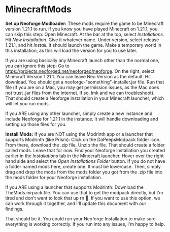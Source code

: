 # MinecraftMods

**Set up Neoforge Modloader:**
These mods require the game to be Minecraft version 1.21.1 to run.
If you know you have played Minecraft on 1.21.1, you can skip this step:
    Open Minecraft. At the bar at the top, select *Installations*. Hit *New Installation*. Give it whatever name. Under version, select release 1.21.1, and hit *Install*. It should launch the game. Make a temporary world in this installation, as this will load the version for you to use later.

If you are using basically any Minecraft launch other than the normal one, you can ignore this step:
    Go to https://projects.neoforged.net/neoforged/neoforge. On the right, select Minecraft Version 1.21.1. You can leave Neo Version as the default.
    Hit download. You should get a neoforge-"something"-installer.jar file. Run that file (if you are on a Mac, you may get permission issues, as the Mac does not trust .jar files from the internet. If so, lmk and we can troubleshoot). That should create a Neoforge installation in your Minecraft launcher, which will let you run mods.

If you ARE using any other launcher, simply create a new instance and include Neoforge for 1.21.1 in the instance. It will handle downloading and setting up those files for you.


**Install Mods:**
If you are NOT using the Modrinth app or a launcher that supports Modrinth (like Prism):
    Click on the DaPeepsModpack folder icon. From there, download the .zip file. Unzip the file. That should create a folder called mods. Leave that for now. Find your Neoforge installation you created earlier in the *Installations* tab in the Minecraft launcher. Hover over the right hand side and select the *Open Installations Folder* button. If you do not have a folder named mods here, create one. It must be lowercase. Then, simply drag and drop the mods from the mods folder you got from the .zip file into the mods folder for your Neoforge installation.

If you ARE using a launcher that supports Modrinth:
    Download the TheMods.mrpack file. You can use that to get the modpack directly, but I'm tired and don't want to look that up rn 🥱. If you want to use this option, we can work through it together, and I'll update this document with our findings.

That should be it. You could run your Neoforge Installation to make sure everything is working correctly. If you run into any issues, I'm happy to help.